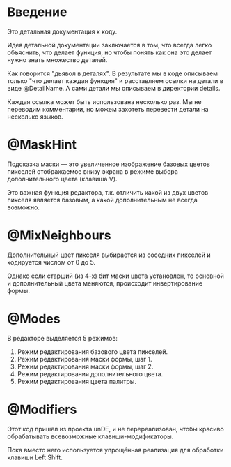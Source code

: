 # Введение
Это детальная документация к коду.

Идея детальной документации заключается в том, что всегда
легко объяснить, что делает функция, но чтобы понять как
она это делает нужно знать множество деталей.

Как говорится "дьявол в деталях". В результате мы в коде
описываем только "что делает каждая функция" и расставляем
ссылки на детали в виде @DetailName. А сами детали мы
описываем в директории details.

Каждая ссылка может быть использована несколько раз.
Мы не переводим комментарии, но можем захотеть перевести
детали на несколько языков.

# @MaskHint
Подсказка маски &mdash; это увеличенное изображение
базовых цветов пикселей отображаемое внизу экрана
в режиме выбора дополнительного цвета (клавиша V).

Это важная функция редактора, т.к. отличить какой из
двух цветов пикселя является базовым, а какой дополнительным
не всегда возможно.

# @MixNeighbours

Дополнительный цвет пикселя выбирается из соседних пикселей
и кодируется числом от 0 до 5.

Однако если старший (из 4-х) бит маски цвета установлен,
то основной и дополнительный цвета меняются, происходит
инвертирование формы.

# @Modes
В редакторе выделяется 5 режимов:

1. Режим редактирования базового цвета пикселей.
2. Режим редактирования маски формы, шаг 1.
3. Режим редактирования маски формы, шаг 2.
4. Режим редактирования дополнительного цвета.
5. Режим редактирования цвета палитры.

# @Modifiers
Этот код пришёл из проекта unDE, и не перереализован, чтобы
красиво обрабатывать всевозможные клавиши-модификаторы.

Пока вместо него используется упрощённая реализация для обработки
клавиши Left Shift.
